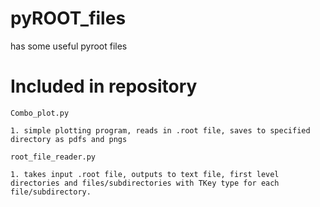 # pyROOT_files
has some useful pyroot files

# Included in repository 
    Combo_plot.py 
    
    1. simple plotting program, reads in .root file, saves to specified directory as pdfs and pngs

    root_file_reader.py

    1. takes input .root file, outputs to text file, first level directories and files/subdirectories with TKey type for each file/subdirectory.
